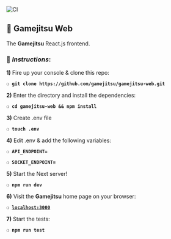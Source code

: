 ![CI](https://github.com/gamejitsu/gamejitsu-web/workflows/CI/badge.svg)

## :space_invader: Gamejitsu Web

The **Gamejitsu** React.js frontend.

### :page_with_curl:  _Instructions_:

**1)** Fire up your console & clone this repo:

__`❍ git clone https://github.com/gamejitsu/gamejitsu-web.git`__

**2)** Enter the directory and install the dependencies:

__`❍ cd gamejitsu-web && npm install`__

**3)** Create .env file

__`❍ touch .env`__

**4)** Edit .env & add the following variables:

__`❍ API_ENDPOINT=`__

__`❍ SOCKET_ENDPOINT=`__

**5)** Start the Next server!

__`❍ npm run dev`__

**6)** Visit the **Gamejitsu** home page on your browser:

__`❍ `[`localhost:3000`](http://localhost:3000)__

**7)** Start the tests:

__`❍ npm run test`__
